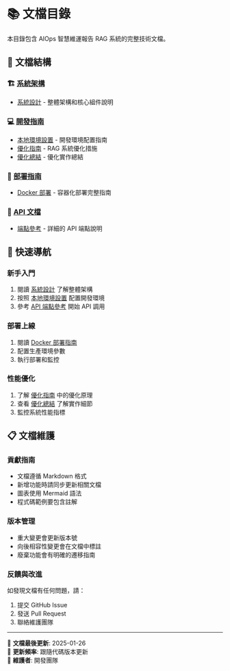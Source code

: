 # 📚 文檔目錄

本目錄包含 AIOps 智慧維運報告 RAG 系統的完整技術文檔。

## 📁 文檔結構

### 🏗️ [系統架構](./architecture/)
- [系統設計](./architecture/system-design.md) - 整體架構和核心組件說明

### 💻 [開發指南](./development/)
- [本地環境設置](./development/local-setup.md) - 開發環境配置指南
- [優化指南](./development/optimization-guide.md) - RAG 系統優化措施
- [優化總結](./development/OPTIMIZATION_SUMMARY.md) - 優化實作總結

### 🚀 [部署指南](./deployment/)
- [Docker 部署](./deployment/docker-guide.md) - 容器化部署完整指南

### 📡 [API 文檔](./api/)
- [端點參考](./api/endpoints.md) - 詳細的 API 端點說明

## 🔗 快速導航

### 新手入門
1. 閱讀 [系統設計](./architecture/system-design.md) 了解整體架構
2. 按照 [本地環境設置](./development/local-setup.md) 配置開發環境
3. 參考 [API 端點參考](./api/endpoints.md) 開始 API 調用

### 部署上線
1. 閱讀 [Docker 部署指南](./deployment/docker-guide.md)
2. 配置生產環境參數
3. 執行部署和監控

### 性能優化
1. 了解 [優化指南](./development/optimization-guide.md) 中的優化原理
2. 查看 [優化總結](./development/OPTIMIZATION_SUMMARY.md) 了解實作細節
3. 監控系統性能指標

## 📋 文檔維護

### 貢獻指南
- 文檔遵循 Markdown 格式
- 新增功能時請同步更新相關文檔
- 圖表使用 Mermaid 語法
- 程式碼範例要包含註解

### 版本管理
- 重大變更會更新版本號
- 向後相容性變更會在文檔中標註
- 廢棄功能會有明確的遷移指南

### 反饋與改進
如發現文檔有任何問題，請：
1. 提交 GitHub Issue
2. 發送 Pull Request
3. 聯絡維護團隊

---

📝 **文檔最後更新**: 2025-01-26  
🔄 **更新頻率**: 跟隨代碼版本更新  
👥 **維護者**: 開發團隊